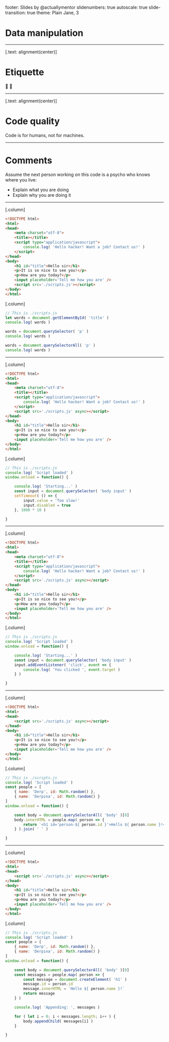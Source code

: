 footer: Slides by @actuallymentor
slidenumbers: true
autoscale: true
slide-transition: true
theme: Plain Jane, 3


# Data manipulation

---

[.text: alignment(center)]

# Etiquette

🎥 🎤


---

[.text: alignment(center)]

# Code quality

Code is for humans, not for machines.

---

# Comments

Assume the next person working on this code is a psycho who knows where you live:

- Explain what you are doing
- Explain why you are doing it

---

[.column]

```html
<!DOCTYPE html>
<html>
<head>
	<meta charset="utf-8">
	<title></title>
	<script type="application/javascript">
		console.log( 'Hello hacker! Want a job? Contact us!' )
	</script>
</head>
<body>
	<h1 id="title">Hello sir</h1>
	<p>It is so nice to see you!</p>
	<p>How are you today?</p>
	<input placeholder='Tell me how you are' />
	<script src='./scripts.js'></script>
</body>
</html>
```

[.column]

```javascript
// This is ./scripts.js
let words = document.getElementById( 'title' )
console.log( words )

words = document.querySelector( 'p' )
console.log( words )

words = document.querySelectorAll( 'p' )
console.log( words )
```

---

[.column]

```html
<!DOCTYPE html>
<html>
<head>
	<meta charset="utf-8">
	<title></title>
	<script type="application/javascript">
		console.log( 'Hello hacker! Want a job? Contact us!' )
	</script>
	<script src='./scripts.js' async></script>
</head>
<body>
	<h1 id="title">Hello sir</h1>
	<p>It is so nice to see you!</p>
	<p>How are you today?</p>
	<input placeholder='Tell me how you are' />
</body>
</html>
```

[.column]

```javascript
// This is ./scripts.js
console.log( 'Script loaded' )
window.onload = function() {

	console.log( 'Starting...' )
	const input = document.querySelector( 'body input' )
	setTimeout( () => {
		input.value = 'Too slow!'
		input.disabled = true
	}, 1000 * 10 )

}
```

---

[.column]

```html
<!DOCTYPE html>
<html>
<head>
	<meta charset="utf-8">
	<title></title>
	<script type="application/javascript">
		console.log( 'Hello hacker! Want a job? Contact us!' )
	</script>
	<script src='./scripts.js' async></script>
</head>
<body>
	<h1 id="title">Hello sir</h1>
	<p>It is so nice to see you!</p>
	<p>How are you today?</p>
	<input placeholder='Tell me how you are' />
</body>
</html>
```

[.column]

```javascript
// This is ./scripts.js
console.log( 'Script loaded' )
window.onload = function() {

	console.log( 'Starting...' )
	const input = document.querySelector( 'body input' )
	input.addEventListener( 'click', event => {
		console.log( 'You clicked ', event.target )
	} )

}
```

---

[.column]

```html
<!DOCTYPE html>
<html>
<head>
	<script src='./scripts.js' async></script>
</head>
<body>
	<h1 id="title">Hello sir</h1>
	<p>It is so nice to see you!</p>
	<p>How are you today?</p>
	<input placeholder='Tell me how you are' />
</body>
</html>
```

[.column]

```javascript
// This is ./scripts.js
console.log( 'Script loaded' )
const people = [
	{ name: 'Derp', id: Math.random() },
	{ name: 'Derpina', id: Math.random() }
]
window.onload = function() {

	const body = document.querySelectorAll( 'body' )[0]
	body.innerHTML = people.map( person => {
		return `<h1 id='person-${ person.id }'>Hello ${ person.name }!</h1>`
	} ).join( ' ' )

}
```

---

[.column]

```html
<!DOCTYPE html>
<html>
<head>
	<script src='./scripts.js' async></script>
</head>
<body>
	<h1 id="title">Hello sir</h1>
	<p>It is so nice to see you!</p>
	<p>How are you today?</p>
	<input placeholder='Tell me how you are' />
</body>
</html>
```

[.column]

```javascript
// This is ./scripts.js
console.log( 'Script loaded' )
const people = [
	{ name: 'Derp', id: Math.random() },
	{ name: 'Derpina', id: Math.random() }
]
window.onload = function() {

	const body = document.querySelectorAll( 'body' )[0]
	const messages = people.map( person => {
		const message = document.createElement( 'h1' )
		message.id = person.id
		message.innerHTML = `Hello ${ person.name }!`
		return message
	} )

	console.log( 'Appending: ', messages )

	for ( let i = 0; i < messages.length; i++ ) {
		body.appendChild( messages[i] )
	}

}
```
